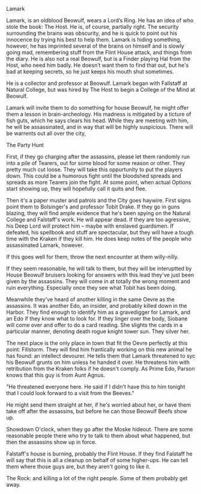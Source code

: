  
  

Lamark

  

Lamark, is an oldblood Beowulf, wears a Lord’s Ring. He has an idea of who stole the book: The Host. He is, of course, partially right. The security surrounding the brains was obscurity, and he is quick to point out his innocence by trying his best to help them. Lamark is hiding something, however, he has imprinted several of the brains on himself and is slowly going mad, remembering stuff from the Flint House attack, and things from the diary. He is also not a real Beowulf, but is a Finder playing Hal from the Host, who need him badly. He doesn’t want them to find that out, but he's bad at keeping secrets, so he just keeps his mouth shut sometimes.

  

He is a collector and professor at Beowulf. Lamark began with Fallstaff at Natural College, but was hired by The Host to begin a College of the Mind at Beowulf.

  

Lamark will invite them to do something for house Beowulf, he might offer them a lesson in brain-archeology. His madness is mitigated by a ticture of fish guts, which he says clears his head. While they are meeting with him, he will be assassinated, and in way that will be highly suspicious. There will be warrents out all over the city, 

  

The Party Hunt

First, if they go charging after the assassins, please let them randomly run into a pile of Tearers, out for some blood for some reason or other. They pretty much cut loose. They will take this oppurtunity to put the players down. This could be a humorous fight until the bloodshed spreads and spreads as more Tearers join the fight. At some point, when actual Options start showing up, they will hopefully call it quits and flee.

  

Then it's a paper muster and patrols and the CIty goes haywire. First signs point them to Bolsinger's and professor Tobit Drake. If they go in guns blazing, they will find ample evidence that he's been spying on the Natural College and Falstaff's work. He will appear dead. If they are too agressive, his Deep Lord will protect him – maybe with enslaved guardsmen. If defeated, his spellbook and stuff are spectacular, but they will have a tough time with the Kraken if they kill him. He does keep notes of the people who assassinated Lamark, however.

If this goes well for them, throw the next encounter at them willy-nilly.

  

If they seem reasonable, he will talk to them, but they will be interuptted by House Beowulf bruisers looking for answers with this lead they've just been given by the assassins. They will come in at totally the wrong moment and ruin everything. Especially once they see what Tobit has been doing.

  

Meanwhile they've heard of another killing in the same Oevre as the assassins. It was another Edo, an insider, and probably killed down in the Harbor. They find enough to identify him as a gravedigger for Lamark, and an Edo if they know what to look for. If they linger over the body, Siobane will come over and offer to do a card reading. She slights the cards in a particular manner, denoting death rogue knight tower sun. They silver her.

  

The next place is the only place in town that fit the Oevre perfectly at this point: Fillstorm. They will find him frantically working on this new animal he has found: an intellect devourer. He tells them that Lamark threatened to syc his Beowulf grunts on him unless he handed it over. He threatens him with retribution from the Kraken folks if he doesn't comply. As Prime Edo, Parson knows that this guy is from Aunt Agnus. 

"He threatened everyone here. He said if I didn't have this to him tonight that I could look forward to a visit from the Beeves."

  

He might send them straight at her, if he's worried about her, or have them take off after the assassins, but before he can those Beowulf Beefs show up.

  

Showdown O'clock, when they go after the Moske hideout. There are some reasonable people there who try to talk to them about what happened, but then the assassins show up in force.

  

Falstaff's house is burning, probably the Flint House. If they find Falstaff he will say that this is all a cleanup on behalf of some higher-ups. He can tell them where those guys are, but they aren't going to like it.

  

The Rock: and killing a lot of the right people. Some of them probably get away.